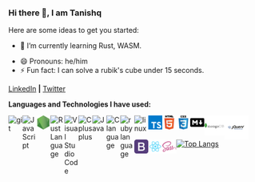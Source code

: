 ### Hi there 👋, I am Tanishq 

Here are some ideas to get you started:

<!-- - 🔭 I’m currently working on ... --> 
- 🌱 I’m currently learning Rust, WASM.
<!-- - 👯 I’m looking to collaborate on ... -->
<!-- - 🤔 I’m looking for help with ... -->
<!-- - 💬 Ask me about ... -->
<!-- - 📫 How to reach me: ... -->
- 😄 Pronouns: he/him
- ⚡ Fun fact: I can solve a rubik's cube under 15 seconds.

[LinkedIn](https://www.linkedin.com/in/tanishq-singla-520431192/) **|**
[Twitter](https://twitter.com/mainTanishq)

**Languages and Technologies I have used:**

<img align="left" src="https://avatars3.githubusercontent.com/u/18133?s=200&v=4" alt="git" width=28px />
<img align="left" src="https://upload.wikimedia.org/wikipedia/commons/6/6a/JavaScript-logo.png" alt="JavaScript" width=28px />
<img align="left" src="https://raw.githubusercontent.com/github/explore/80688e429a7d4ef2fca1e82350fe8e3517d3494d/topics/nodejs/nodejs.png" alt="NodeJs" width=28px />
<img align="left" src="https://user-images.githubusercontent.com/739070/62526177-3fcb4700-b828-11e9-8c7a-4e31dbf65dc7.png" alt="Rust Language" width=28px />
<img align="left" src="https://upload.wikimedia.org/wikipedia/commons/thumb/9/9a/Visual_Studio_Code_1.35_icon.svg/1200px-Visual_Studio_Code_1.35_icon.svg.png" alt="Visual Studio Code" width=28px />
<img align="left" src="https://upload.wikimedia.org/wikipedia/commons/1/18/ISO_C%2B%2B_Logo.svg" alt="C plus plus" width=28px />
<img align="left" src="https://upload.wikimedia.org/wikipedia/en/3/30/Java_programming_language_logo.svg" alt="Java" width=28px />
<img align="left" src="https://encrypted-tbn0.gstatic.com/images?q=tbn%3AANd9GcTszjiaVFVusgdG8vWy8b3K67aEtJt545LjpQ&usqp=CAU" alt="C language" width=28px />
<img align="left" src="https://upload.wikimedia.org/wikipedia/commons/thumb/7/73/Ruby_logo.svg/1024px-Ruby_logo.svg.png" alt="ruby language" width=28px />
<img align="left" src="https://upload.wikimedia.org/wikipedia/commons/thumb/3/3c/TuxFlat.svg/149px-TuxFlat.svg.png" alt="linux" width=28px />

<img align="left" src="https://raw.githubusercontent.com/github/explore/80688e429a7d4ef2fca1e82350fe8e3517d3494d/topics/typescript/typescript.png" alt="Typescript" width=28px />
<img align="left" src="https://raw.githubusercontent.com/github/explore/80688e429a7d4ef2fca1e82350fe8e3517d3494d/topics/html/html.png" alt="HTML" width=28px />
<img align="left" src="https://raw.githubusercontent.com/github/explore/80688e429a7d4ef2fca1e82350fe8e3517d3494d/topics/css/css.png" alt="CSS" width=28px />
<img align="left" src="https://raw.githubusercontent.com/github/explore/80688e429a7d4ef2fca1e82350fe8e3517d3494d/topics/markdown/markdown.png" alt="Markdown" width=28px />
<img align="left" src="https://raw.githubusercontent.com/github/explore/80688e429a7d4ef2fca1e82350fe8e3517d3494d/topics/mongodb/mongodb.png" alt="MongoDB" width=40px />
<img align="left" src="https://raw.githubusercontent.com/github/explore/80688e429a7d4ef2fca1e82350fe8e3517d3494d/topics/jquery/jquery.png" alt="JQuery" width=48px />
<img align="left" src="https://raw.githubusercontent.com/github/explore/80688e429a7d4ef2fca1e82350fe8e3517d3494d/topics/bootstrap/bootstrap.png" alt="Bootstrap" width=28px />  
  
<img align="left" src="https://raw.githubusercontent.com/github/explore/80688e429a7d4ef2fca1e82350fe8e3517d3494d/topics/react/react.png" alt="React" width=28px />
<img align="left" src="https://raw.githubusercontent.com/github/explore/80688e429a7d4ef2fca1e82350fe8e3517d3494d/topics/sass/sass.png" alt="sass" width=28px />
  
[![Top Langs](https://github-readme-stats.vercel.app/api/top-langs/?username=TanishqSingla&&show_icons=true&title_color=ffffff&icon_color=bb2acf&text_color=daf7dc&bg_color=151515)](https://github.com/TanishqSingla)
